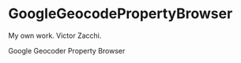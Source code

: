 GoogleGeocodePropertyBrowser
============================

My own work. Victor Zacchi.

Google Geocoder Property Browser
